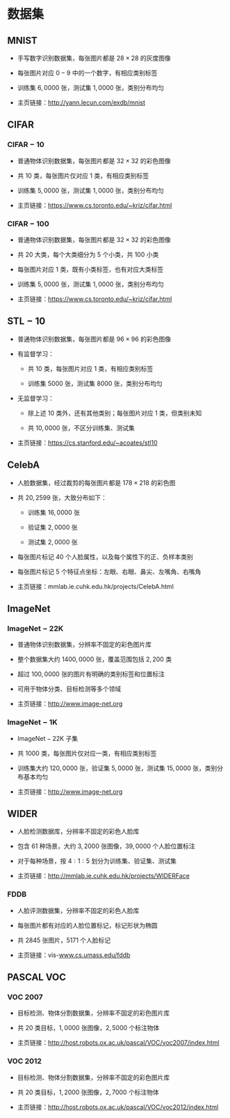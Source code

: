 # 数据集

## $\mathrm{MNIST}$

- 手写数字识别数据集，每张图片都是 $28 \times 28$ 的灰度图像

- 每张图片对应 $\mathrm{0-9}$ 中的一个数字，有相应类别标签

- 训练集 $6,0000$ 张，测试集 $1,0000$ 张，类别分布均匀

- 主页链接：http://yann.lecun.com/exdb/mnist

## $\mathrm{CIFAR}$

### $\mathrm{CIFAR-10}$

- 普通物体识别数据集，每张图片都是 $32 \times 32$ 的彩色图像

- 共 $10$ 类，每张图片仅对应 $1$ 类，有相应类别标签

- 训练集 $5,0000$ 张，测试集 $1,0000$ 张，类别分布均匀

- 主页链接：https://www.cs.toronto.edu/~kriz/cifar.html

### $\mathrm{CIFAR-100}$

- 普通物体识别数据集，每张图片都是 $32 \times 32$ 的彩色图像

- 共 $20$ 大类，每个大类细分为 $5$ 个小类，共 $100$ 小类

- 每张图片对应 $1$ 类，既有小类标签，也有对应大类标签

- 训练集 $5,0000$ 张，测试集 $1,0000$ 张，类别分布均匀

- 主页链接：https://www.cs.toronto.edu/~kriz/cifar.html

## $\mathrm{STL-10}$

- 普通物体识别数据集，每张图片都是 $96 \times 96$ 的彩色图像

- 有监督学习：

  - 共 $10$ 类，每张图片对应 $1$ 类，有相应类别标签

  - 训练集 $5000$ 张，测试集 $8000$ 张，类别分布均匀

- 无监督学习：

  - 除上述 $10$ 类外，还有其他类别；每张图片对应 $1$ 类，但类别未知

  - 共 $10,0000$ 张，不区分训练集、测试集

- 主页链接：https://cs.stanford.edu/~acoates/stl10

## $\mathrm{CelebA}$

- 人脸数据集，经过裁剪的每张图片都是 $178 \times 218$ 的彩色图

- 共 $20,2599$ 张，大致分布如下：

  - 训练集 $16,0000$ 张

  - 验证集 $2,0000$ 张

  - 测试集 $2,0000$ 张

- 每张图片标记 $40$ 个人脸属性，以及每个属性下的正、负样本类别

- 每张图片标记 $5$ 个特征点坐标：左眼、右眼、鼻尖、左嘴角、右嘴角

- 主页链接：mmlab.ie.cuhk.edu.hk/projects/CelebA.html

## $\mathrm{ImageNet}$

### $\mathrm{ImageNet-22K}$

- 普通物体识别数据集，分辨率不固定的彩色图片库

- 整个数据集大约 $1400,0000$ 张，覆盖范围包括 $2,200$ 类

- 超过 $100,0000$ 张的图片有明确的类别标签和位置标注

- 可用于物体分类、目标检测等多个领域

- 主页链接：http://www.image-net.org

### $\mathrm{ImageNet-1K}$

- $\mathrm{ImageNet-22K}$ 子集

- 共 $1000$ 类，每张图片仅对应一类，有相应类别标签

- 训练集大约 $\mathrm{120,0000}$ 张，验证集 $\mathrm{5,0000}$ 张，测试集 $\mathrm{15,0000}$ 张，类别分布基本均匀

- 主页链接：http://www.image-net.org

## $\mathrm{WIDER}$

- 人脸检测数据库，分辨率不固定的彩色人脸库

- 包含 $61$ 种场景，大约 $3,2000$ 张图像，$39,0000$ 个人脸位置标注

- 对于每种场景，按 $4: 1: 5$ 划分为训练集、验证集、测试集

- 主页链接：http://mmlab.ie.cuhk.edu.hk/projects/WIDERFace

### $\mathrm{FDDB}$

- 人脸评测数据集，分辨率不固定的彩色人脸库

- 每张图片都有对应的人脸位置标记，标记形状为椭圆

- 共 $2845$ 张图片，$5171$ 个人脸标记

- 主页链接：vis-www.cs.umass.edu/fddb

## $\mathrm{PASCAL \ VOC}$

### $\mathrm{VOC \ 2007}$

- 目标检测、物体分割数据集，分辨率不固定的彩色图片库

- 共 $20$ 类目标，$1,0000$ 张图像，$2,5000$ 个标注物体

- 主页链接：http://host.robots.ox.ac.uk/pascal/VOC/voc2007/index.html

### $\mathrm{VOC \ 2012}$

- 目标检测、物体分割数据集，分辨率不固定的彩色图片库

- 共 $20$ 类目标，$1,2000$ 张图像，$2,7000$ 个标注物体

- 主页链接：http://host.robots.ox.ac.uk/pascal/VOC/voc2012/index.html